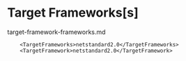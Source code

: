 # Target Frameworks[s]

target-framework-frameworks.md

```
    <TargetFrameworks>netstandard2.0</TargetFrameworks>
    <TargetFramework>netstandard2.0</TargetFramework>
```



